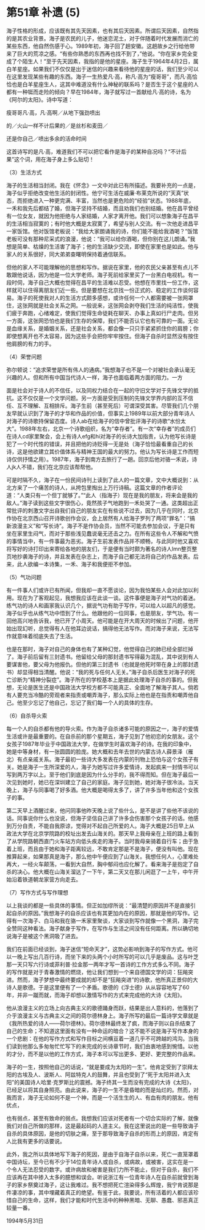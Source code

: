 <link href="../../../css/style.css" rel="stylesheet" type="text/css" />


# 第51章 补遗 (5)

<div class="p">

海子性格的形成，应该既有其先天因素，也有其后天因素。所谓后天因素，自然指的是其农业背景。海子是农民的儿子，他迷恋泥土，对于伴随着时代发展而消亡的某些东西，他自然伤感于心。1989年初，海子回了趟安徽。这趟故乡之行给他带来了巨大的荒凉之感。“有些你熟悉的东西再也找不到了，”他说。“你在家乡完全变成了个陌生人！”至于先天因素，我指的是他的星座。海子生于1964年4月2日，属白羊星座。如果我们不仅仅是出于迷信的兴趣来看待他的星座的话，我们至少可以在这里发现某些有趣的东西。海子一生热爱凡·高，称凡·高为“瘦哥哥”，而凡·高恰恰也是白羊星座生人，这其中难道没有什么神秘的联系吗？是否生于这个星座的人都有一种铤而走险的倾向？早在1984年，海子就写过一首献给凡·高的诗，名为《阿尔的太阳》。诗中写道：

瘦哥哥凡·高，凡·高啊／从地下强劲喷出

的／火山一样不计后果的／是丝杉和麦田／

还是你自己／喷出多余的活命时间

这首诗写的是凡·高，难道我们不可以把它看作是海子的某种自况吗？“不计后果”这个词，用在海子身上多么贴切！

（3）生活方式

海子的生活相当封闭。我在《怀念》一文中对此已有所描述。我要补充的一点是，海子似乎拒绝改变他生活的封闭性。他宁可生活在威廉·布莱克所说的“天真”状态，而拒绝进入一种更完满、丰富，当然也是更危险的“经验”状态。1988年底，一禾和我先后都结了婚，但海子坚持不结婚，而且劝我们也别结婚。他在昌平曾经有一位女友，就因为他拒绝与人家结婚，人家才离开他。我们可以想象海子在昌平的生活相当寂寞的；有时他大概是太寂寞了，希望与别人交流。有一次他走进昌平一家饭馆。他对饭馆老板说：“我给大家朗诵我的诗，你们能不能给我酒喝？”饭馆老板可没有那种尼采式的浪漫，他说：“我可以给你酒喝，但你别在这儿朗诵。”我想是简单、枯燥的生活害了海子；他的生活缺少交流，即使在家里也是如此。他与家人的关系很好，同大弟弟查曙明保持着通信联系。

但他的家人不可能理解他的思想和写作。据说在家里，他的农民父亲甚至有点儿不敢跟他说话，因为他是一位大学老师。海子死前给家里买了一台黑白电视机。有一段时伺，海子自己大概也觉得在昌平的生活难以忍受。他想在市里找一份工作，这样就可以住得离朋友们近一些。但是要想在北京找一份正式的、稳定的工作谈何容易。海子的死使我对人的生活方式颇多感想，或许任何一个人都需要被一张网罩住，这张网就是社会关系之网。一般说来，这张网会剥夺我们生活的纯洁性，使我们疲于奔跑，心绪难定，使我们觉得生命徒耗在聊天、办事上真如行尸走肉。但另一方面，这张网恐怕也是我们生存的保障，我们不能否认它也有可靠的一面。无论是血缘关系，是婚姻关系，还是社会关系，都会像一只只手紧紧抓住你的肩膀；你即使想离开也不太容易，因为这些手会把你牢牢按住。但海子自杀时显然没有按住他肩膀的有力的手。

（4）荣誉问题

弥尔顿说：“追求荣誉是所有伟人的通病。”我想海子也不是一个对被社会承认毫无兴趣的人。但和所有中国当代诗人一样，海子也面临着两方面的阻力。一方

面是社会对于诗人的不信任，以及同权力结合在一起的守旧文学对于先锋文学的抵抗。这不仅仅是一个文学问题。另一方面是受到压制的先锋文学界内部的互不信任、互不理解、互相排斥。海子生前（甚至死后）可谓深受其害。尽管我们几个朋友早就认识到了海子的才华和作品的价值，但事实上1989年以前大部分青年诗人对海子的诗歌持保留态度。诗人ab在给海子的信中曾批评海子的诗歌“水份太大”。1988年左右，北京一个诗歌组织，名为“幸存者”。有一次“幸存者”的成员们在诗人cd家里聚会，会上有诗人efg和hi对海子的长诗大加指责，认为他写长诗是犯了一个时代性的错误，并且把他的诗贬得一无是处（海子恰恰最看重自己的长诗，这是他欲建立其价值体系与精神王国的最大的努力。他认为写长诗是工作而短诗仅供抒情之用）。1987年，海子到南方去旅行了一趟。回京后他对骆一禾说，诗人jk人不错，我们在北京应该帮帮他。

可是时隔不久，海子在一份民间诗刊上读到了此人的一篇文章，文中大概说到：从北方来了一个痛苦的诗人，从挎包里掏出上万行诗稿。这篇文章的作者评论道：“人类只有一个但丁就够了。”“此人（指海子）现在是我的朋友，将来会是我的敌人。”海子读到这些文字很伤心，竟然孩子气地跑到一禾处哭了一通。这类超出正常批评的刺激文字出自我们自己的朋友实在有些说不过去，因为几乎在同时，北京作协在北京西山召开诗歌创作会议，会上居然有人给海子罗列了两项“罪名”：“搞新浪漫主义”和“写长诗”。海子不是作协会员，当然不可能去参加会议，于是只有坐在家里生闷气，而对于那些浅见蠢说毫无还击之力。在所有这些令人不解和气愤的事情当中，有一件事最为恶劣。海子生前发表作品并不顺畅，与此同时他又喜欢将写好的诗打印出来寄给各地的朋友们，于是便有当时颇为著名的诗人lmn整页整页地抄袭海子的诗，并且发表在杂志上，而海子自己都无法将自己的作品发表。后来，此人欲编一本诗集，一禾、海子和我便拒不参加。

（5）气功问题

有一件事人们或许已有所闻，但我却一直不愿谈论，因为我怕某些人会对此加以利用。现在为了客观起见，我想我应该在此谈一谈。这件事便是海子对气功的着迷。练气功的诗人和画家我认识几个，据说气功有助于写作，可以给人以超凡的感觉。海子似乎也从练气功中悟到了什么。他跟他的一位同事，也是朋友，学气功。有一回他高兴地告诉我，他已开了小周天。他可能是在开大周天的时候出了问题，他开始出现幻听，总觉得有人在他耳边说话，搞得他无法写作。而对海子来说，无法写作就意味着彻底失去了生活。

也是在那时，海子对自己的身体也有了某种幻觉，他觉得自己的肺已经全部烂掉了。海子前后留有三封遗书。他留给父母的那封遗书写得最为混乱，其中说到有人要谋害他，要父母为他报仇。但他的第三封遗书（也就是他死时带在身上的那封遗书）却显得相当清醒。他说：“我的死与任何人无关。”海子自杀后医生对海子的死亡诊断为“精神分裂症”。海子所在的学校基本上是据此处理海子自杀的事的。但我想，无论是医生还是中国政法大学校方都不可能真正、全面地了解海子其人。倘若有人要充当冷酷的旁观者来指责或嘲弄海子，那么实际上他也是在指责和嘲弄他自己。他至少忘记了他自己，忘记了我们每一个人的具体的生存。

（6）自杀导火索

每一个人的自杀都有他的导火索。作为海子自杀诸多可能的原因之一，海子的爱情生活或许是最重要的。在自杀前的那个星期五，海子见到了他初恋的女朋友。这个女孩子1987年毕业于中国政法大学，在做学生时喜欢海子的诗。在我的印象中，她是中等身材，有一张圆圆的脸庞。她大概和去年去世的内蒙古诗人薛景泽（雁北）有点亲戚关系。海子最初一些诗大多发表在内蒙的刊物上恐怕与这个女孩子有关。她是海子一生所深爱的人，海子为她写过许多爱情诗，发起疯来一封情书可以写到两万字以上。至于他们到底是因为什么分手的，我不得而知。但在海子最后一次见到她时，她已在深圳建立了自己的家庭。海子见到她，她对海子很冷淡。当天晚上，海子与同事喝了好多酒。他大概是喝得太多了，讲了许多当年他和这个女孩子的事。

第二天早上酒醒过来，他问同事他昨天晚上说了些什么，是不是讲了些他不该说的话。同事说你什么也没说，但海子坚信自己讲了许多会伤害那个女孩子的话。他感到万分自责，不能自我原谅，觉得对不起自己所爱的人。海子大概是25日早上从政法大学在北京学院路的校址出发去山海关的。那天早上我母亲在上班的路上看到了从学院路朝西直门火车站方向低头疾走的海子。当时我母亲骑着自行车；由于急着上班，而且由于她和海子距离较远，不敢肯定那是不是海子，便没有叫他。现在推算起来，如果那真是海子，那么他中午便应到了山海关。我想任何人，心里难处再大，一经火车颠荡，一看到大自然，胸中郁闷也应化解了。看来海子是抱定了自杀的决心。他大概在山海关溜达了一下午，第二天又在那儿闲逛了一上午，中午开始沿着铁道朝龙家营方向走去。

（7）写作方式与写作理想

以上我谈的都是一些具体的事情。但正如加缪所说：“最清楚的原因并不是直接引起自杀的原因。”我想海子的自杀应该也有其更加内在的原因，那就是他的写作。记得有一次海子、白马和我在骆一禾家里聚谈，大家谈到写作就像一个黑洞，海子完全赞同这种看法。海子献身于写作，在写作与生活之间没有任何距离。所以确切地说海子是被这个黑洞吸了进去。

我们在前面已经谈到，海子迷信“短命天才”，这势必影响到海子的写作方式。他可以一晚上写出几百行诗，而坐下来的头两个小时所写的可以几乎是废品。这与叶芝那一天只写六行诗或菲利普·拉金那一两年才写一首诗的工作方式多么不同。海子的写作就是对于青春激情的燃烧，他让我们想到一个来自德国文学的词：狂飚突进。然而，海子梦想中最终要成就的却不是“狂飚突进”的诗歌，他所真正景仰的大诗人是歌德。于是这里便有了一个矛盾。歌德的《浮士德》从从容容地写了60年，并非一蹴而就，而海子却想以激情写作的方式来完成他的大诗《太阳》。

他从浪漫主义的立场上向古典主义的歌德踊身而跃，结果是出人意料的，他落到了介乎浪漫主义与古典主义之间的荷尔德林身上。海子所写的最后一篇诗学文章就是《我所热爱的诗人——荷尔德林》。荷尔德林最终发了疯，而海子则以自杀结束了自己的生命；不知道这里面有没有一种命运的暗合？这不能不说是海子写作本身的一个悲剧：在他的写作方式和写作目标之间横亘着一道几乎不可跨越的鸿沟。当我们读到他那么多匆匆忙忙写下的未完成的长诗章节时，我们由衷地感到惋惜。以他的才分，而不是以他的工作方式，海子本可以写出更多、更好、更完整的作品来。

海子的一生，按照他自己的话说，“就是要成为太阳的一生”。他肯定受到了崇拜太阳的古埃及人、波斯人、阿兹特克人的鼓舞，并且也受到了“死于太阳并进入太阳”的美国诗人哈里·克罗斯比的震撼。海子终其一生而没有完成的大诗《太阳》，已经足以将其自身照亮。由此说来，海子的一生不是昏暗的而是灿烂的。然而，对我而言，海子无论如何不是一个神，而是一个活生生的人、有血有肉的朋友。他有优点，

也有弱点，甚至有致命的弱点。我想我们应该对死者有一个切合实际的了解，就像我们对自己所做的那样，这是最起码的人道主义。我在这里说出的是一些导致诲子自杀的具体原因，是他的切肤之痛，至于那导致海子自杀的形而上的原因，肯定有人比我有更多的话要说。

此外，我之所以具体地写下海子的死因，是由于自海子自杀以来，死亡一直笼罩着中国诗坛，至今已有不少于14位青年诗人或自杀，或病故，或被害，这实在是一个令人无法忍受的数字。或许病故和被害是我们力所不能止，但对于自杀，我们不应该再在其中掺入太多的臆想和误会。听说浙江有一位青年诗人在自杀前就曾到海子的家乡祭奠过海子，这让我难过。我不想把死亡渲染得多么辉煌，我宁肯说那是件凄凉的事，其中埋藏着真正的绝望。有鉴于此，我要说，所有活着的人都应该珍惜自己的生命，这样，我们才能和时代生活中的种种黑暗、无聊、愚蠢、邪恶真正较量一番。

1994年5月31日

